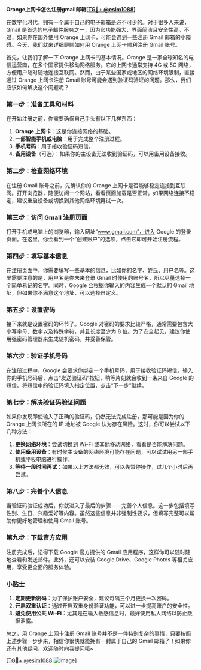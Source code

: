 **Orange上网卡怎么注册gmail邮箱[[TG💪+ @esim1088](https://t.me/s/esim1088)]**

在数字化时代，拥有一个属于自己的电子邮箱是必不可少的。对于很多人来说，Gmail 是首选的电子邮件服务之一，因为它功能强大、界面简洁且安全性高。不过，如果你在国外使用 Orange 上网卡，可能会遇到一些注册 Gmail 邮箱的小障碍。今天，我们就来详细聊聊如何用 Orange 上网卡顺利注册 Gmail 账号。

首先，让我们了解一下 Orange 上网卡的基本情况。Orange 是一家全球知名的电信运营商，在多个国家提供移动网络服务。它的上网卡通常支持 4G 或 5G 网络，方便用户随时随地连接互联网。然而，由于某些国家或地区的网络环境限制，直接通过 Orange 上网卡注册 Gmail 账号可能会遇到验证码验证的问题。那么，我们应该如何解决这个问题呢？

### 第一步：准备工具和材料

在开始注册之前，你需要确保自己手头有以下几样东西：

1. **Orange 上网卡**：这是你连接网络的基础。
2. **一部智能手机或电脑**：用于完成整个注册过程。
3. **手机号码**：用于接收验证码短信。
4. **备用设备**（可选）：如果你的主设备无法收到验证码，可以用备用设备接收。

### 第二步：检查网络环境

在注册 Gmail 账号之前，先确认你的 Orange 上网卡是否能够稳定连接到互联网。打开浏览器，随便访问一个网站，看看页面加载是否正常。如果网络连接不稳定，建议重启设备或切换到其他网络环境再试一次。

### 第三步：访问 Gmail 注册页面

打开手机或电脑上的浏览器，输入网址“www.gmail.com”，进入 Google 的登录页面。在这里，你会看到一个“创建账户”的选项，点击它即可开始注册流程。

### 第四步：填写基本信息

在注册页面中，你需要填写一些基本的信息，比如你的名字、姓氏、用户名等。这里需要注意的是，用户名是你未来登录 Gmail 时使用的账号名，所以尽量选择一个简单易记的名字。同时，Google 会根据你输入的内容生成一个默认的 Gmail 地址，但如果你不满意这个地址，可以选择自定义。

### 第五步：设置密码

接下来就是设置密码的环节了。Google 对密码的要求比较严格，通常需要包含大小写字母、数字以及特殊字符，并且长度至少为 8 位。为了安全起见，建议你使用强密码管理器来生成随机密码，并妥善保管。

### 第六步：验证手机号码

在注册过程中，Google 会要求你绑定一个手机号码，用于接收验证码短信。输入你的手机号码后，点击“发送验证码”按钮，稍等片刻就会收到一条来自 Google 的短信。将短信中的验证码填入指定位置，点击“下一步”继续。

### 第七步：解决验证码验证问题

如果你发现即使输入了正确的验证码，仍然无法完成注册，那可能是因为你的 Orange 上网卡所在的 IP 地址被 Google 认为存在风险。这时，你可以尝试以下几种方法：

1. **更换网络环境**：尝试切换到 Wi-Fi 或其他移动网络，看看是否能解决问题。
2. **使用备用设备**：有时候主设备的网络环境可能存在问题，可以试试用另一部手机或平板电脑进行操作。
3. **等待一段时间再试**：如果以上方法都无效，可以先暂停操作，过几个小时后再尝试。

### 第八步：完善个人信息

当验证码验证成功后，你就进入了最后的步骤——完善个人信息。这一步包括填写性别、生日、兴趣爱好等内容。虽然这些信息并非强制性要求，但填写完整可以帮助你更好地管理和使用 Gmail 账号。

### 第九步：下载官方应用

注册完成后，记得下载 Google 官方提供的 Gmail 应用程序，这样你可以随时随地查看和发送邮件。此外，还可以安装 Google Drive、Google Photos 等相关应用，享受更全面的服务体验。

### 小贴士

1. **定期更新密码**：为了保护账户安全，建议每隔三个月更换一次密码。
2. **开启双重认证**：通过开启双重身份验证功能，可以进一步提高账户的安全性。
3. **避免使用公共 Wi-Fi**：尤其是在输入敏感信息时，最好使用私人网络以防止数据泄露。

总之，用 Orange 上网卡注册 Gmail 账号并不是一件特别复杂的事情，只要按照上述步骤一步步来，相信你很快就能拥有一封属于自己的 Gmail 邮箱了！如果你还有其他疑问，欢迎随时向我提问哦~ 

[[TG💪+ @esim1088](https://t.me/s/esim1088) ![Image](https://i.postimg.cc/4NQfJmqS/Snipaste-2025-05-13-00-14-12.png)]